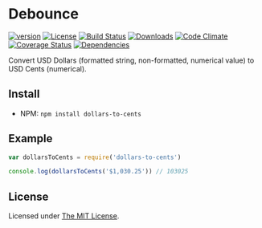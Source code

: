 # Debounce

[![version][npm-version]][npm-url]
[![License][npm-license]][license-url]
[![Build Status][travis-image]][travis-url]
[![Downloads][npm-downloads]][npm-url]
[![Code Climate][codeclimate-quality]][codeclimate-url]
[![Coverage Status][codeclimate-coverage]][codeclimate-url]
[![Dependencies][david-image]][david-url]

Convert USD Dollars (formatted string, non-formatted, numerical value) to USD Cents (numerical).

## Install

- NPM: `npm install dollars-to-cents`

## Example

```js
var dollarsToCents = require('dollars-to-cents')

console.log(dollarsToCents('$1,030.25')) // 103025
```

## License

Licensed under [The MIT License](LICENSE).

[license-url]: https://github.com/Nijikokun/dollars-to-cents/blob/master/LICENSE

[travis-url]: https://travis-ci.org/Nijikokun/dollars-to-cents
[travis-image]: https://img.shields.io/travis/Nijikokun/dollars-to-cents.svg?style=flat

[npm-url]: https://www.npmjs.com/package/dollars-to-cents
[npm-license]: https://img.shields.io/npm/l/dollars-to-cents.svg?style=flat
[npm-version]: https://img.shields.io/npm/v/dollars-to-cents.svg?style=flat
[npm-downloads]: https://img.shields.io/npm/dm/dollars-to-cents.svg?style=flat

[codeclimate-url]: https://codeclimate.com/github/Nijikokun/dollars-to-cents
[codeclimate-quality]: https://img.shields.io/codeclimate/github/Nijikokun/dollars-to-cents.svg?style=flat
[codeclimate-coverage]: https://img.shields.io/codeclimate/coverage/github/Nijikokun/dollars-to-cents.svg?style=flat

[david-url]: https://david-dm.org/Nijikokun/dollars-to-cents
[david-image]: https://img.shields.io/david/Nijikokun/dollars-to-cents.svg?style=flat
